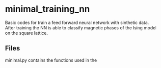 # minimal_training_nn

Basic codes for train a feed forward neural network with sinthetic data. After training the NN is able to classify magnetic phases of the Ising model on the square lattice.

## Files

minimal.py contains the functions used in the
